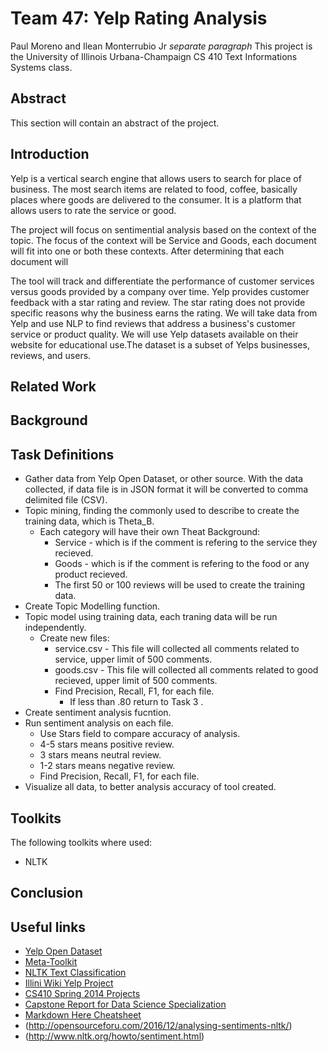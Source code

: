 # Team 47: Yelp Rating Analysis
Paul Moreno and Ilean Monterrubio Jr *separate paragraph*
This project is the University of Illinois Urbana-Champaign CS 410 Text Informations Systems class.

## Abstract
This section will contain an abstract of the project.

## Introduction
Yelp is a vertical search engine that allows users to search for place of business. The most search items are related to food, coffee, basically places where goods are delivered to the consumer. It is a platform that allows users to rate the service or good.

The project will focus on sentimential analysis based on the context of the topic. The focus of the context will be Service and Goods, each document will fit into one or both these contexts. After determining that each document will

The tool will track and differentiate the performance of customer services versus goods provided by a company over time. Yelp provides customer feedback with a star rating and review. The star rating does not provide specific reasons why the business earns the rating. We will take data from Yelp and use NLP to find reviews that address a business's customer service or product quality.  We will use Yelp datasets available on their website for educational use.The dataset is a subset of Yelps businesses, reviews, and users.

## Related Work

## Background

## Task Definitions
* Gather data from Yelp Open Dataset, or other source. With the data collected, if data file is in JSON format it will be converted to comma delimited file (CSV).
* Topic mining, finding the commonly used to describe to create the training data, which is Theta_B.
  * Each category will have their own Theat Background:
    * Service - which is if the comment is refering to the service they recieved.
    * Goods - which is if the comment is refering to the food or any product recieved.
    * The first 50 or 100 reviews will be used to create the training data.
* Create Topic Modelling function.
* Topic model using training data, each traning data will be run independently.
  * Create new files:
    * service.csv - This file will collected all comments related to service, upper limit of 500 comments.
    * goods.csv - This file will collected all comments related to good recieved, upper limit of 500 comments.
    * Find Precision, Recall, F1, for each file.
      * If less than .80 return to Task 3 .
* Create sentiment analysis fucntion.
* Run sentiment analysis on each file.
  * Use Stars field to compare accuracy of analysis.
   * 4-5 stars means positive review.
   * 3 stars means neutral review.
   * 1-2 stars means negative review.
  * Find Precision, Recall, F1, for each file.
* Visualize all data, to better analysis accuracy of tool created.

## Toolkits
The following toolkits where used:
* NLTK

## Conclusion

## Useful links
* [Yelp Open Dataset](https://www.yelp.com/dataset)
* [Meta-Toolkit](https://meta-toolkit.org/)
* [NLTK Text Classification](http://text-processing.com/demo/sentiment/)
* [Illini Wiki Yelp Project](https://wiki.illinois.edu/wiki/pages/viewpage.action?spaceKey=timanpub&title=Capstone+design)
* [CS410 Spring 2014 Projects](http://web.engr.illinois.edu/~massung1/su14-cs410/past-projects.html)
* [Capstone Report for Data Science Specialization](https://statsbyslough.files.wordpress.com/2015/11/projectreport2.pdf)
* [Markdown Here Cheatsheet](https://github.com/adam-p/markdown-here/wiki/Markdown-Here-Cheatsheet#links)
* (http://opensourceforu.com/2016/12/analysing-sentiments-nltk/)
* (http://www.nltk.org/howto/sentiment.html)
